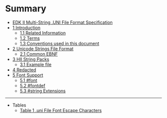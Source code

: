 <!--- @file
  Summary

  Copyright (c) 2016-2017, Intel Corporation. All rights reserved.<BR>

  Redistribution and use in source (original document form) and 'compiled'
  forms (converted to PDF, epub, HTML and other formats) with or without
  modification, are permitted provided that the following conditions are met:

  1) Redistributions of source code (original document form) must retain the
     above copyright notice, this list of conditions and the following
     disclaimer as the first lines of this file unmodified.

  2) Redistributions in compiled form (transformed to other DTDs, converted to
     PDF, epub, HTML and other formats) must reproduce the above copyright
     notice, this list of conditions and the following disclaimer in the
     documentation and/or other materials provided with the distribution.

  THIS DOCUMENTATION IS PROVIDED BY TIANOCORE PROJECT "AS IS" AND ANY EXPRESS OR
  IMPLIED WARRANTIES, INCLUDING, BUT NOT LIMITED TO, THE IMPLIED WARRANTIES OF
  MERCHANTABILITY AND FITNESS FOR A PARTICULAR PURPOSE ARE DISCLAIMED. IN NO
  EVENT SHALL TIANOCORE PROJECT  BE LIABLE FOR ANY DIRECT, INDIRECT, INCIDENTAL,
  SPECIAL, EXEMPLARY, OR CONSEQUENTIAL DAMAGES (INCLUDING, BUT NOT LIMITED TO,
  PROCUREMENT OF SUBSTITUTE GOODS OR SERVICES; LOSS OF USE, DATA, OR PROFITS;
  OR BUSINESS INTERRUPTION) HOWEVER CAUSED AND ON ANY THEORY OF LIABILITY,
  WHETHER IN CONTRACT, STRICT LIABILITY, OR TORT (INCLUDING NEGLIGENCE OR
  OTHERWISE) ARISING IN ANY WAY OUT OF THE USE OF THIS DOCUMENTATION, EVEN IF
  ADVISED OF THE POSSIBILITY OF SUCH DAMAGE.

-->

# Summary

* [EDK II Multi-String .UNI File Format Specification](README.md)
* [1 Introduction](1_introduction.md#1-introduction)
  * [1.1 Related Information](1_introduction.md#11-related-information)
  * [1.2 Terms](1_introduction.md#12-terms)
  * [1.3 Conventions used in this document](1_introduction.md#13-conventions-used-in-this-document)
* [2 Unicode Strings File Format](2_unicode_strings_file_format.md#2-unicode-strings-file-format)
  * [2.1 Common EBNF](2_unicode_strings_file_format.md#21-common-ebnf)
* [3 HII String Packs](3_hii_string_packs.md#3-hii-string-packs)
  * [3.1 Example file](3_hii_string_packs.md#31-example-file)
* [4 Redacted](4_redacted.md#4-redacted)
* [5 Font Support](5_font_support.md#5-font-support)
  * [5.1 #font](5_font_support.md#51-font)
  * [5.2 #fontdef](5_font_support.md#52-fontdef)
  * [5.3 #string Extensions](5_font_support.md#53-string-extensions)

---
* Tables
  * [Table 1 .uni File Font Escape Characters](5_font_support.md#table-1-uni-file-font-escape-characters)
